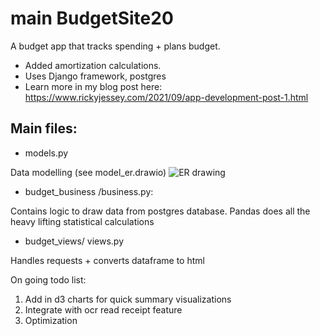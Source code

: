 # main BudgetSite20

 A budget app that tracks spending + plans budget.
 - Added amortization calculations.
 - Uses Django framework, postgres 
 - Learn more in my blog post here: https://www.rickyjessey.com/2021/09/app-development-post-1.html

 Main files:
 -----------
 - models.py 

  Data modelling (see model_er.drawio)
  ![ER drawing](https://github.com/tortoiseJess/budgetSite20/blob/master/drawio.PNG)

 - budget_business /business.py:

 Contains logic to draw data from postgres database.
 Pandas does all the heavy lifting statistical calculations

 - budget_views/ views.py

 Handles requests + converts dataframe to html


 On going todo list:
 1. Add in d3 charts for quick summary visualizations
 2. Integrate with ocr read receipt feature 
 3. Optimization
